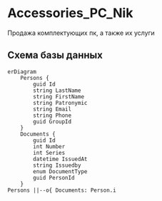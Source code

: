 # Accessories_PC_Nik
Продажа комплектующих пк, а также их услуги

## Схема базы данных
```mermaid
erDiagram
    Persons {
        guid Id
        string LastName
        string FirstName
        string Patronymic
        string Email
        string Phone
        guid GroupId
    }
    Documents {
        guid Id
        int Number
        int Series
        datetime IssuedAt
        string Issuedby
        enum DocumentType
        guid PersonId
    }
Persons ||--o{ Documents: Person.i
```
